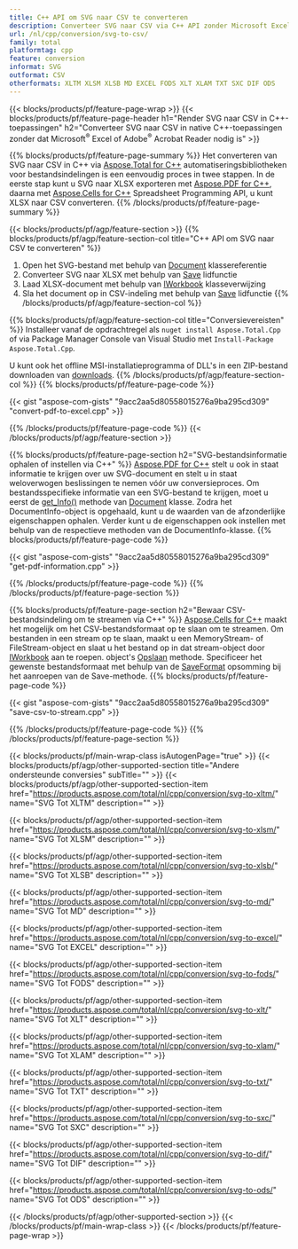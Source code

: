```yaml
---
title: C++ API om SVG naar CSV te converteren
description: Converteer SVG naar CSV via C++ API zonder Microsoft Excel of Adobe Reader te gebruiken
url: /nl/cpp/conversion/svg-to-csv/
family: total
platformtag: cpp
feature: conversion
informat: SVG
outformat: CSV
otherformats: XLTM XLSM XLSB MD EXCEL FODS XLT XLAM TXT SXC DIF ODS
---
```

{{< blocks/products/pf/feature-page-wrap >}}
{{< blocks/products/pf/feature-page-header h1="Render SVG naar CSV in C++-toepassingen" h2="Converteer SVG naar CSV in native C++-toepassingen zonder dat Microsoft<sup>&reg;</sup> Excel of Adobe<sup>&reg;</sup> Acrobat Reader nodig is" >}}

{{% blocks/products/pf/feature-page-summary %}}
Het converteren van SVG naar CSV in C++ via [Aspose.Total for C++](https://products.aspose.com/total/cpp/) automatiseringsbibliotheken voor bestandsindelingen is een eenvoudig proces in twee stappen. In de eerste stap kunt u SVG naar XLSX exporteren met [Aspose.PDF for C++](https://products.aspose.com/pdf/cpp/), daarna met [Aspose.Cells for C++]( https://products.aspose.com/cells/cpp/) Spreadsheet Programming API, u kunt XLSX naar CSV converteren. 
{{% /blocks/products/pf/feature-page-summary  %}}

{{< blocks/products/pf/agp/feature-section >}}
{{% blocks/products/pf/agp/feature-section-col title="C++ API om SVG naar CSV te converteren" %}}
1. Open het SVG-bestand met behulp van [Document](https://reference.aspose.com/pdf/cpp/class/aspose.pdf.document) klassereferentie
2. Converteer SVG naar XLSX met behulp van [Save](https://reference.aspose.com/pdf/cpp/class/aspose.pdf.document#a6383c010776212483f51cc41235924db) lidfunctie
3. Laad XLSX-document met behulp van [IWorkbook](https://reference.aspose.com/cells/cpp/class/aspose.cells.i_workbook) klasseverwijzing
4. Sla het document op in CSV-indeling met behulp van [Save](https://reference.aspose.com/cells/cpp/class/aspose.cells.i_workbook#a9460f52a2dec8f4bf623a4905167d997) lidfunctie
{{% /blocks/products/pf/agp/feature-section-col %}}

{{% blocks/products/pf/agp/feature-section-col title="Conversievereisten" %}}
Installeer vanaf de opdrachtregel als ```nuget install Aspose.Total.Cpp``` of via Package Manager Console van Visual Studio met ```Install-Package Aspose.Total.Cpp```.

U kunt ook het offline MSI-installatieprogramma of DLL's in een ZIP-bestand downloaden van [downloads](https://downloads.aspose.com/total/cpp).
{{% /blocks/products/pf/agp/feature-section-col %}}
{{% blocks/products/pf/feature-page-code %}}

{{< gist "aspose-com-gists" "9acc2aa5d80558015276a9ba295cd309" "convert-pdf-to-excel.cpp" >}}


{{% /blocks/products/pf/feature-page-code %}}
{{< /blocks/products/pf/agp/feature-section >}}

{{% blocks/products/pf/feature-page-section  h2="SVG-bestandsinformatie ophalen of instellen via C++" %}}
[Aspose.PDF for C++](https://products.aspose.com/pdf/cpp/) stelt u ook in staat informatie te krijgen over uw SVG-document en stelt u in staat weloverwogen beslissingen te nemen vóór uw conversieproces. Om bestandsspecifieke informatie van een SVG-bestand te krijgen, moet u eerst de [get_Info()](https://reference.aspose.com/pdf/cpp/class/aspose.pdf.document#ae7a6ba620499ffa0dbaa5c813ee96c4a) methode van [Document](https://reference.aspose.com/pdf/cpp/class/aspose.pdf.document) klasse. Zodra het DocumentInfo-object is opgehaald, kunt u de waarden van de afzonderlijke eigenschappen ophalen. Verder kunt u de eigenschappen ook instellen met behulp van de respectieve methoden van de DocumentInfo-klasse.
{{% blocks/products/pf/feature-page-code %}}

{{< gist "aspose-com-gists" "9acc2aa5d80558015276a9ba295cd309" "get-pdf-information.cpp" >}}
{{% /blocks/products/pf/feature-page-code  %}}
{{% /blocks/products/pf/feature-page-section %}}

{{% blocks/products/pf/feature-page-section  h2="Bewaar CSV-bestandsindeling om te streamen via C++" %}}
[Aspose.Cells for C++](https://products.aspose.com/cells/net/) maakt het mogelijk om het CSV-bestandsformaat op te slaan om te streamen. Om bestanden in een stream op te slaan, maakt u een MemoryStream- of FileStream-object en slaat u het bestand op in dat stream-object door [IWorkbook](https://reference.aspose.com/cells/cpp/class/aspose.cells.i_workbook) aan te roepen. object's [Opslaan](https://reference.aspose.com/cells/cpp/class/aspose.cells.i_workbook#a77072cfb929787df9ad1f38b02f58349) methode. Specificeer het gewenste bestandsformaat met behulp van de [SaveFormat](https://reference.aspose.com/cells/cpp/namespace/aspose.cells#a11cae527e4e68f1adcac8f47ea64481a) opsomming bij het aanroepen van de Save-methode.
{{% blocks/products/pf/feature-page-code %}}

{{< gist "aspose-com-gists" "9acc2aa5d80558015276a9ba295cd309" "save-csv-to-stream.cpp" >}}
{{% /blocks/products/pf/feature-page-code  %}}
{{% /blocks/products/pf/feature-page-section %}}

{{< blocks/products/pf/main-wrap-class isAutogenPage="true" >}}
{{< blocks/products/pf/agp/other-supported-section title="Andere ondersteunde conversies" subTitle="" >}}
{{< blocks/products/pf/agp/other-supported-section-item href="https://products.aspose.com/total/nl/cpp/conversion/svg-to-xltm/" name="SVG Tot XLTM" description="" >}}

{{< blocks/products/pf/agp/other-supported-section-item href="https://products.aspose.com/total/nl/cpp/conversion/svg-to-xlsm/" name="SVG Tot XLSM" description="" >}}

{{< blocks/products/pf/agp/other-supported-section-item href="https://products.aspose.com/total/nl/cpp/conversion/svg-to-xlsb/" name="SVG Tot XLSB" description="" >}}

{{< blocks/products/pf/agp/other-supported-section-item href="https://products.aspose.com/total/nl/cpp/conversion/svg-to-md/" name="SVG Tot MD" description="" >}}

{{< blocks/products/pf/agp/other-supported-section-item href="https://products.aspose.com/total/nl/cpp/conversion/svg-to-excel/" name="SVG Tot EXCEL" description="" >}}

{{< blocks/products/pf/agp/other-supported-section-item href="https://products.aspose.com/total/nl/cpp/conversion/svg-to-fods/" name="SVG Tot FODS" description="" >}}

{{< blocks/products/pf/agp/other-supported-section-item href="https://products.aspose.com/total/nl/cpp/conversion/svg-to-xlt/" name="SVG Tot XLT" description="" >}}

{{< blocks/products/pf/agp/other-supported-section-item href="https://products.aspose.com/total/nl/cpp/conversion/svg-to-xlam/" name="SVG Tot XLAM" description="" >}}

{{< blocks/products/pf/agp/other-supported-section-item href="https://products.aspose.com/total/nl/cpp/conversion/svg-to-txt/" name="SVG Tot TXT" description="" >}}

{{< blocks/products/pf/agp/other-supported-section-item href="https://products.aspose.com/total/nl/cpp/conversion/svg-to-sxc/" name="SVG Tot SXC" description="" >}}

{{< blocks/products/pf/agp/other-supported-section-item href="https://products.aspose.com/total/nl/cpp/conversion/svg-to-dif/" name="SVG Tot DIF" description="" >}}

{{< blocks/products/pf/agp/other-supported-section-item href="https://products.aspose.com/total/nl/cpp/conversion/svg-to-ods/" name="SVG Tot ODS" description="" >}}


{{< /blocks/products/pf/agp/other-supported-section >}}
{{< /blocks/products/pf/main-wrap-class >}}
{{< /blocks/products/pf/feature-page-wrap >}}
